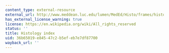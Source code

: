 ```yaml
---
content_type: external-resource
external_url: http://www.meddean.luc.edu/lumen/MedEd/Histo/frames/histo_frames.html
has_external_license_warning: true
license: https://en.wikipedia.org/wiki/All_rights_reserved
status: ''
title: Histology index
uid: 36b65019-e845-47c2-b5ef-eb7e7df87700
wayback_url: ''
---
```

